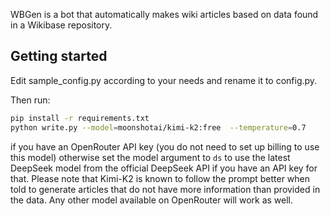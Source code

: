 WBGen is a bot that automatically makes wiki articles based on data found in a Wikibase repository.

## Getting started
Edit sample_config.py according to your needs and rename it to config.py.

Then run:
```Bash
pip install -r requirements.txt
python write.py --model=moonshotai/kimi-k2:free  --temperature=0.7
```
if you have an OpenRouter API key (you do not need to set up billing to use this model) otherwise set the model argument to ``ds`` to use the latest DeepSeek model from the official DeepSeek API if you have an API key for that. Please note that Kimi-K2 is known to follow the prompt better when told to generate articles that do not have more information than provided in the data. Any other model available on OpenRouter will work as well.